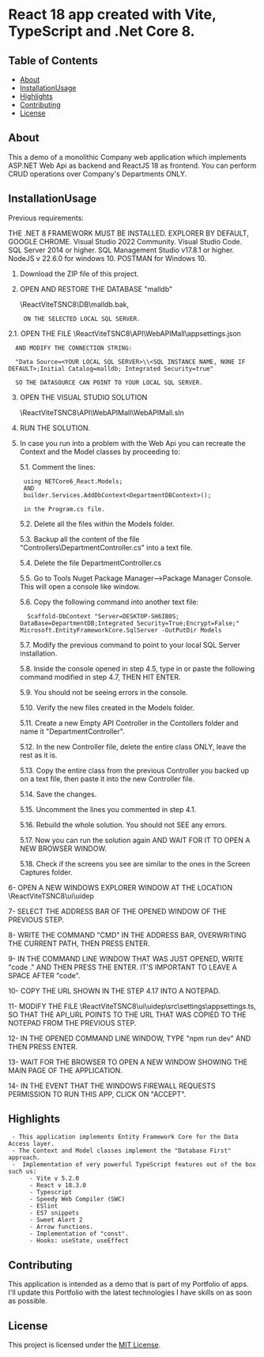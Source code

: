 # React 18 app created with Vite, TypeScript and .Net Core 8.


## Table of Contents
- [About](#about)
- [InstallationUsage](#installationusage)
- [Highlights](#highlights)
- [Contributing](#contributing)
- [License](#license)

## About
This a demo of a monolithic Company web application which implements ASP.NET Web Api as backend and ReactJS 18 as frontend. 
You can perform CRUD operations over Company's Departments ONLY.

## InstallationUsage

  Previous requirements:

  THE .NET 8 FRAMEWORK MUST BE INSTALLED.
  EXPLORER BY DEFAULT, GOOGLE CHROME.
  Visual Studio 2022 Community.
  Visual Studio Code.
  SQL Server 2014 or higher.
  SQL Management Studio v17.8.1 or higher.
  NodeJS v 22.6.0 for windows 10.
  POSTMAN for Windows 10.
  
1. Download the ZIP file of this project.
2. OPEN AND RESTORE THE DATABASE "malldb"
   
    \\ReactViteTSNC8\DB\malldb.bak, 
    
        ON THE SELECTED LOCAL SQL SERVER.

  2.1. OPEN THE FILE 
     \\ReactViteTSNC8\API\WebAPIMall\appsettings.json
      
      AND MODIFY THE CONNECTION STRING:
  
      "Data Source=<YOUR LOCAL SQL SERVER>\\<SQL INSTANCE NAME, NONE IF DEFAULT>;Initial Catalog=malldb; Integrated Security=true"
  
      SO THE DATASOURCE CAN POINT TO YOUR LOCAL SQL SERVER.


3. OPEN THE VISUAL STUDIO SOLUTION 

    \\ReactViteTSNC8\API\WebAPIMall\WebAPIMall.sln

4. RUN THE SOLUTION.

5. In case you run into a problem with the Web Api you can recreate the Context and the Model classes by proceeding to:

    5.1. Comment the lines:
    
        using NETCore6_React.Models;
        AND
        builder.Services.AddDbContext<DepartmentDBContext>();

        in the Program.cs file.

    5.2. Delete all the files within the Models folder.

    5.3. Backup all the content of the file "Controllers\DepartmentController.cs" 
         into a text file.

    5.4. Delete the file DepartmentController.cs

    5.5. Go to Tools Nuget Package Manager-->Package Manager Console. This will
         open a console like window.

    5.6. Copy the following command into another text file:

         Scaffold-DbContext "Server=DESKTOP-SH6IB0S; DataBase=DepartmentDB;Integrated Security=True;Encrypt=False;" Microsoft.EntityFrameworkCore.SqlServer -OutPutDir Models 

    5.7. Modify the previous command to point to your local SQL Server 
         installation.

    5.8. Inside the console opened in step 4.5, type in or paste the following
         command modified in step 4.7, THEN HIT ENTER.

    5.9. You should not be seeing errors in the console.

    5.10. Verify the new files created in the Models folder.

    5.11. Create a new Empty API Controller in the Contollers folder and name it
         "DepartmentController".

    5.12. In the new Controller file, delete the entire class ONLY, leave the rest
          as it is.

    5.13. Copy the entire class from the previous Controller you backed up on
          a text file, then paste it into the new Controller file.

    5.14. Save the changes.

    5.15. Uncomment the lines you commented in step 4.1.

    5.16. Rebuild the whole solution. You should not SEE any errors.

    5.17. Now you can run the solution again AND WAIT FOR IT TO OPEN A NEW BROWSER WINDOW.

    5.18. Check if the screens you see are similar to the ones in the Screen Captures folder.

6- OPEN A NEW WINDOWS EXPLORER WINDOW AT THE LOCATION 
    \\ReactViteTSNC8\ui\uidep

7- SELECT THE ADDRESS BAR OF THE OPENED WINDOW OF THE PREVIOUS STEP.

8- WRITE THE COMMAND "CMD" IN THE ADDRESS BAR, OVERWRITING THE CURRENT PATH, THEN 
   PRESS ENTER.

9- IN THE COMMAND LINE WINDOW THAT WAS JUST OPENED, WRITE "code ." AND THEN PRESS
   THE ENTER. IT'S IMPORTANT TO LEAVE A SPACE AFTER "code".

10- COPY THE URL SHOWN IN THE STEP 4.17 INTO A NOTEPAD.

11- MODIFY THE FILE 
     \\ReactViteTSNC8\ui\uidep\src\settings\appsettings.ts, 
     SO THAT THE API_URL POINTS TO THE URL THAT WAS COPIED TO THE NOTEPAD FROM THE PREVIOUS STEP.

12- IN THE OPENED COMMAND LINE WINDOW, TYPE "npm run dev" AND THEN PRESS ENTER.

13- WAIT FOR THE BROWSER TO OPEN A NEW WINDOW SHOWING THE MAIN PAGE
    OF THE APPLICATION.

14- IN THE EVENT THAT THE WINDOWS FIREWALL REQUESTS PERMISSION TO RUN THIS APP,
CLICK ON "ACCEPT".

## Highlights

     - This application implements Entity Framework Core for the Data Access layer.
     - The Context and Model classes implement the "Database First" approach.
     -  Implementation of very powerful TypeScript features out of the box such us:
          - Vite v 5.2.0
          - React v 18.3.0
          - Typescript
          - Speedy Web Compiler (SWC)
          - ESlint
          - ES7 snippets
          - Sweet Alert 2
          - Arrow functions.
          - Implementation of "const".
          - Hooks: useState, useEffect
          
## Contributing
 This application is intended as a demo that is part of my Portfolio of apps. 
 I'll update this Portfolio with the latest technologies I have skills on as soon as possible.

## License
This project is licensed under the [MIT License](LICENSE).
